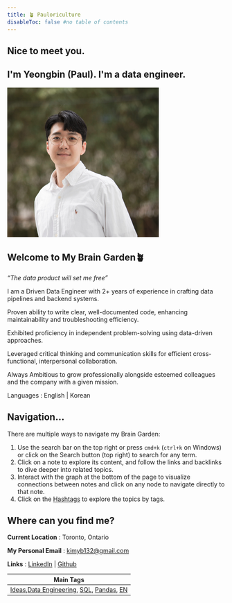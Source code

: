 ```yaml
---
title: 🪴 Pauloriculture
disableToc: false #no table of contents
---
```


## Nice to meet you.
## I'm Yeongbin (Paul). I'm a data engineer.
<img src="pfp.png" width="350">

## Welcome to My Brain Garden🪴

*“The data product will set me free”*

I am a Driven Data Engineer with 2+ years of experience in crafting data pipelines and backend systems.

Proven ability to write clear, well-documented code, enhancing maintainability and troubleshooting efficiency.

Exhibited proficiency in independent problem-solving using data-driven approaches.

Leveraged critical thinking and communication skills for efficient cross-functional, interpersonal collaboration.

Always Ambitious to grow professionally alongside esteemed colleagues and the company with a given mission.

Languages : English | Korean

## Navigation...
There are multiple ways to navigate my Brain Garden:

1. Use the search bar on the top right or press `cmd+k` (`ctrl+k` on Windows) or click on the Search button (top right) to search for any term.
2. Click on a note to explore its content, and follow the links and backlinks to dive deeper into related topics.
3. Interact with the graph at the bottom of the page to visualize connections between notes and click on any node to navigate directly to that note.
4. Click on the [Hashtags](tags) to explore the topics by tags.

## Where can you find me?

**Current Location** : Toronto, Ontario

**My Personal Email** : kimyb132@gmail.com

**Links** : [LinkedIn](https://www.linkedin.com/in/yeongbin-kim-972635118/) | [Github](https://github.com/yeongbinkim-paul)



| Main Tags          |
|---------------|
| [Ideas](tags/idea),[Data Engineering](tags/data-engineering), [SQL](tags/sql), [Pandas](tags/pandas), [EN](tags/EN)  |

<!--
### Data Engineering Idea Notes (EN)
1. [Idea for good Data Warehousing (EN)](notes/data_engineering/idea_for_good_data_warehousing_en.md)

### Data Engineering Study Notes (EN)
1. [Pandas as and SQL (EN)](notes/data_engineering/pandas_as_an_sql_en.md)

### Data Analysis Study Notes (EN)
1. [Dune Analytics : NFT Market Overview (EN)](notes/dune_nft/market_overview_en.md)

### Data Engineering Idea Notes (KR)
1. [Idea for good Data Warehousing (KR)](notes/data_engineering/idea_for_good_data_warehousing_kr.md)

### Data Engineering Study Notes (KR)
1. [Pandas as and SQL (KR)](notes/data_engineering/pandas_as_an_sql_kr.md)

### Data Analysis Study Notes (KR)
1. [Dune Analytics : NFT Market Overview (KR)](notes/dune_nft/market_overview_kr.md) -->
